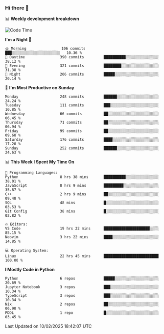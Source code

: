 ### Hi there 👋

📊 **Weekly development breakdown**
<!--START_SECTION:waka-->
![Code Time](http://img.shields.io/badge/Code%20Time-381%20hrs%206%20mins-blue)

**I'm a Night 🦉** 

```text
🌞 Morning                106 commits         ███░░░░░░░░░░░░░░░░░░░░░░   10.36 % 
🌆 Daytime                390 commits         ██████████░░░░░░░░░░░░░░░   38.12 % 
🌃 Evening                321 commits         ████████░░░░░░░░░░░░░░░░░   31.38 % 
🌙 Night                  206 commits         █████░░░░░░░░░░░░░░░░░░░░   20.14 % 
```
📅 **I'm Most Productive on Sunday** 

```text
Monday                   248 commits         ██████░░░░░░░░░░░░░░░░░░░   24.24 % 
Tuesday                  111 commits         ███░░░░░░░░░░░░░░░░░░░░░░   10.85 % 
Wednesday                66 commits          ██░░░░░░░░░░░░░░░░░░░░░░░   06.45 % 
Thursday                 71 commits          ██░░░░░░░░░░░░░░░░░░░░░░░   06.94 % 
Friday                   99 commits          ██░░░░░░░░░░░░░░░░░░░░░░░   09.68 % 
Saturday                 176 commits         ████░░░░░░░░░░░░░░░░░░░░░   17.20 % 
Sunday                   252 commits         ██████░░░░░░░░░░░░░░░░░░░   24.63 % 
```


📊 **This Week I Spent My Time On** 

```text
💬 Programming Languages: 
Python                   8 hrs 38 mins       ██████████░░░░░░░░░░░░░░░   38.01 % 
JavaScript               8 hrs 9 mins        █████████░░░░░░░░░░░░░░░░   35.87 % 
C++                      2 hrs 9 mins        ██░░░░░░░░░░░░░░░░░░░░░░░   09.48 % 
SQL                      48 mins             █░░░░░░░░░░░░░░░░░░░░░░░░   03.53 % 
Git Config               38 mins             █░░░░░░░░░░░░░░░░░░░░░░░░   02.82 % 

🔥 Editors: 
VS Code                  19 hrs 22 mins      █████████████████████░░░░   85.15 % 
Neovim                   3 hrs 22 mins       ████░░░░░░░░░░░░░░░░░░░░░   14.85 % 

💻 Operating System: 
Linux                    22 hrs 45 mins      █████████████████████████   100.00 % 
```

**I Mostly Code in Python** 

```text
Python                   6 repos             █████░░░░░░░░░░░░░░░░░░░░   20.69 % 
Jupyter Notebook         3 repos             ███░░░░░░░░░░░░░░░░░░░░░░   10.34 % 
TypeScript               3 repos             ███░░░░░░░░░░░░░░░░░░░░░░   10.34 % 
Nix                      2 repos             ██░░░░░░░░░░░░░░░░░░░░░░░   06.90 % 
PDDL                     1 repo              █░░░░░░░░░░░░░░░░░░░░░░░░   03.45 % 
```




 Last Updated on 10/02/2025 18:42:07 UTC
<!--END_SECTION:waka-->
<!--
**R-enanVieira/R-enanVieira** is a ✨ _special_ ✨ repository because its `README.md` (this file) appears on your GitHub profile.

Here are some ideas to get you started:

- 🔭 I’m currently working on ...
- 🌱 I’m currently learning ...
- 👯 I’m looking to collaborate on ...
- 🤔 I’m looking for help with ...
- 💬 Ask me about ...
- 📫 How to reach me: ...
- 😄 Pronouns: ...
- ⚡ Fun fact: ...
-->
